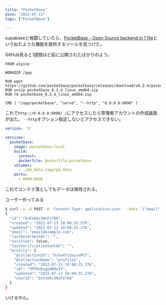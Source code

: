 ```yaml
---
title: "PocketBase"
date: "2022-07-13"
tags: ["PocketBase"]

---
```


supabaseと格闘していたら、[PocketBase - Open Source backend in 1 file](https://pocketbase.io/)という似たような機能を提供するツールを見つけた。

GitHub見ると1週間ほど前に公開されたばかりのよう。

```dockerfile:Dockerfile.pocketbase
FROM alpine

WORKDIR /app

RUN wget https://github.com/pocketbase/pocketbase/releases/download/v0.2.4/pocketbase_0.2.4_linux_amd64.zip
RUN unzip pocketbase_0.2.4_linux_amd64.zip
RUN rm pocketbase_0.2.4_linux_amd64.zip

CMD [ "/app/pocketbase", "serve", "--http", "0.0.0.0:8090" ]
```
これで`http://0.0.0.0:8090/_/`にアクセスしたら管理者アカウントの作成画面が出た。
`--http`オプション指定しないとアクセスできない。

```yml:docker-compose.yml
version: '3'

services:
  pocketbase:
    image: pocketbase:local
    build:
      context: .
      dockerfile: Dockerfile.pocketbase
    volumes:
      - ./pb_data:/app/pb_data
    ports:
      - 8090:8090
```
これでコンテナ落としてもデータは保持される。

ユーザー作ってみる
```sh
$ curl -v -X POST -H 'Content-Type: application/json' --data '{"email": "email@example.com", "password": "secret123", "passwordConfirm": "secret123"}' 'http://localhost:8090/api/users'|jq .
{
  "id": "EnFokKc3NvP1f88",
  "created": "2022-07-13 10:08:35.276",
  "updated": "2022-07-13 10:08:35.276",
  "email": "email@example.com",
  "lastResetSentAt": "",
  "verified": false,
  "lastVerificationSentAt": "",
  "profile": {
    "@collectionId": "hchwXTv3ajveMt7",
    "@collectionName": "profiles",
    "created": "2022-07-13 10:08:35.276",
    "id": "OPV0nDugyANdoIV",
    "updated": "2022-07-13 10:08:35.276",
    "userId": "EnFokKc3NvP1f88"
  }
}
```
いけるやん。
